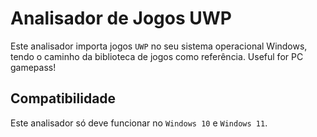 # Analisador de Jogos UWP

Este analisador importa jogos `UWP` no seu sistema operacional Windows, tendo o caminho da biblioteca de jogos como referência. Useful for PC gamepass!

## Compatibilidade

Este analisador só deve funcionar no `Windows 10` e `Windows 11`.

